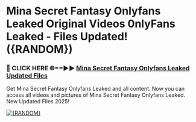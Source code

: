 # Mina Secret Fantasy Onlyfans Leaked Original Videos 0nlyFans Leaked - Files Updated! ({RANDOM})

<h3>🔴 CLICK HERE 🌐==►► <a href="https://betterlinks.top/A2PfLJ" rel="nofollow">Mina Secret Fantasy Onlyfans Leaked Updated Files</a></h3>

Get Mina Secret Fantasy Onlyfans Leaked and all content. Now you can access all videos and pictures of Mina Secret Fantasy Onlyfans Leaked. New Updated Files 2025!

[![{RANDOM}](https://i.imgur.com/ppqm5kG.gif)](https://betterlinks.top/A2PfLJ)